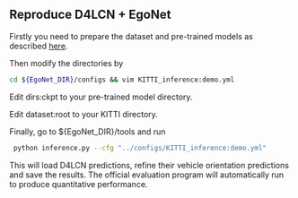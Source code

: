 ## Reproduce D4LCN + EgoNet
Firstly you need to prepare the dataset and pre-trained models as described [here](https://github.com/Nicholasli1995/EgoNet/blob/master/docs/preparation.md).

Then modify the directories by

```bash
cd ${EgoNet_DIR}/configs && vim KITTI_inference:demo.yml
```

Edit dirs:ckpt to your pre-trained model directory.

Edit dataset:root to your KITTI directory.

Finally, go to ${EgoNet_DIR}/tools and run

```bash
 python inference.py --cfg "../configs/KITTI_inference:demo.yml"
```

This will load D4LCN predictions, refine their vehicle orientation predictions and save the results.
The official evaluation program will automatically run to produce quantitative performance.
